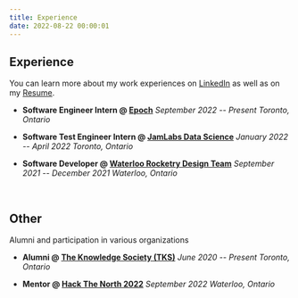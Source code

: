```yaml
---
title: Experience
date: 2022-08-22 00:00:01
---
```


## Experience
You can learn more about my work experiences on [LinkedIn](https://www.linkedin.com/in/ryanlam285/) as well as on my [Resume](/resume.pdf).

- **Software Engineer Intern @ [Epoch](https://www.epochapp.com/)**
*September 2022 -- Present*
*Toronto, Ontario*
<!-- *San Francisco, California* -->

<!-- - **Embedded Software Developer @ [Midnight Sun Design Team](https://www.uwmidsun.com/)**
*September 2022 -- Present*
*Waterloo, Ontario* -->

- **Software Test Engineer Intern @ [JamLabs Data Science](https://www.jamlabs.com/)**
*January 2022 -- April 2022*
*Toronto, Ontario*

- **Software Developer @ [Waterloo Rocketry Design Team](https://www.waterloorocketry.com/)**
*September 2021 -- December 2021*
*Waterloo, Ontario*

<!--  -->
<br>
<!--  -->

## Other
Alumni and participation in various organizations

- **Alumni @ [The Knowledge Society (TKS)](https://www.tks.world/)**
*June 2020 -- Present*
*Toronto, Ontario*

- **Mentor @ [Hack The North 2022](https://hackthenorth.com/)**
*September 2022* 
*Waterloo, Ontario*